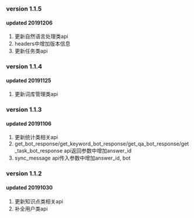 ### version 1.1.5
#### updated 20191206
1. 更新自然语言处理类api
2. headers中增加版本信息
3. 更新任务类api

### version 1.1.4
#### updated 20191125
1. 更新词库管理类api

### version 1.1.3
#### updated 20191106
1. 更新统计类相关api
2. get_bot_response/get_keyword_bot_response/get_qa_bot_response/get_task_bot_response api返回参数中增加answer_id
3. sync_message api传入参数中增加answer_id, bot

### version 1.1.2
#### updated 20191030  
1. 更新知识点类相关api  
2. 补全用户类api
